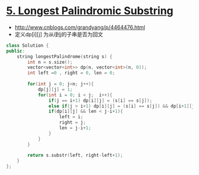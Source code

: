 # [5. Longest Palindromic Substring](https://leetcode.com/problems/longest-palindromic-substring/description/)
* http://www.cnblogs.com/grandyang/p/4464476.html
* 定义dp[i][j] 为从i到j的子串是否为回文

```c++
class Solution {
public:
    string longestPalindrome(string s) {
        int n = s.size();
        vector<vector<int>> dp(n, vector<int>(n, 0));
        int left =0 , right = 0, len = 0;
        
        for(int j = 0; j<n; j++){
            dp[j][j] = 1;
            for(int i = 0; i < j;  i++){
                if(j == i+1) dp[i][j] = (s[i] == s[j]);
                else if(j > i+1) dp[i][j] = (s[i] == s[j]) && dp[i+1][j-1]; 
                if(dp[i][j] && len < j-i+1){
                    left = i;
                    right = j;
                    len = j-i+1;
                }
            }
        }
        
        return s.substr(left, right-left+1);
    }
};

```
